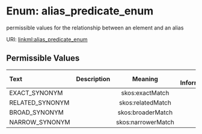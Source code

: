 
# Enum: alias_predicate_enum

permissible values for the relationship between an element and an alias

URI: [linkml:alias_predicate_enum](https://w3id.org/linkml/alias_predicate_enum)


## Permissible Values

| Text | Description | Meaning | Other Information |
| :--- | :---: | :---: | ---: |
| EXACT_SYNONYM |  | skos:exactMatch |  |
| RELATED_SYNONYM |  | skos:relatedMatch |  |
| BROAD_SYNONYM |  | skos:broaderMatch |  |
| NARROW_SYNONYM |  | skos:narrowerMatch |  |
